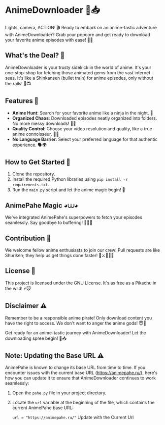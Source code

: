 # AnimeDownloader 🍿📥

Lights, camera, ACTION! 🎬 Ready to embark on an anime-tastic adventure with AnimeDownloader? Grab your popcorn and get ready to download your favorite anime episodes with ease! 🍿✨

## What's the Deal? 🤔

AnimeDownloader is your trusty sidekick in the world of anime. It's your one-stop-shop for fetching those animated gems from the vast internet seas. It's like a Shinkansen (bullet train) for anime episodes, only without the rails! 🚄📺

## Features 🌟

- **Anime Hunt**: Search for your favorite anime like a ninja in the night. 🦸
- **Organized Chaos**: Downloaded episodes neatly organized into folders. No more messy downloads! 📁✨
- **Quality Control**: Choose your video resolution and quality, like a true anime connoisseur. 📐👀
- **No Language Barrier**: Select your preferred language for that authentic experience. 🗣️🌍

## How to Get Started 🚀

1. Clone the repository.
2. Install the required Python libraries using `pip install -r requirements.txt`.
3. Run the `main.py` script and let the anime magic begin! 🧙

## AnimePahe Magic ◕⩊◕

We've integrated AnimePahe's superpowers to fetch your episodes seamlessly. Say goodbye to buffering! 🧙‍♂️🎩

## Contribution 💪

We welcome fellow anime enthusiasts to join our crew! Pull requests are like Shuriken; they help us get things done faster! 👒⚔🏴‍☠️🌊

## License 📜

This project is licensed under the GNU License. It's as free as a Pikachu in the wild! ⚡🐭


## Disclaimer ⚠️

Remember to be a responsible anime pirate! Only download content you have the right to access. We don't want to anger the anime gods! 😇🙏

Get ready for an anime-tastic journey with AnimeDownloader! Let the downloading spree begin! 🌟📥

## Note: Updating the Base URL ⚠️

AnimePahe is known to change its base URL from time to time. If you encounter issues with the current base URL (https://animepahe.ru/), here's how you can update it to ensure that AnimeDownloader continues to work seamlessly:

1. Open the `pahe.py` file in your project directory.

2. Locate the `url` variable at the beginning of the file, which contains the current AnimePahe base URL:

   `url = "https://animepahe.ru/"`
   Update with the Current Url

